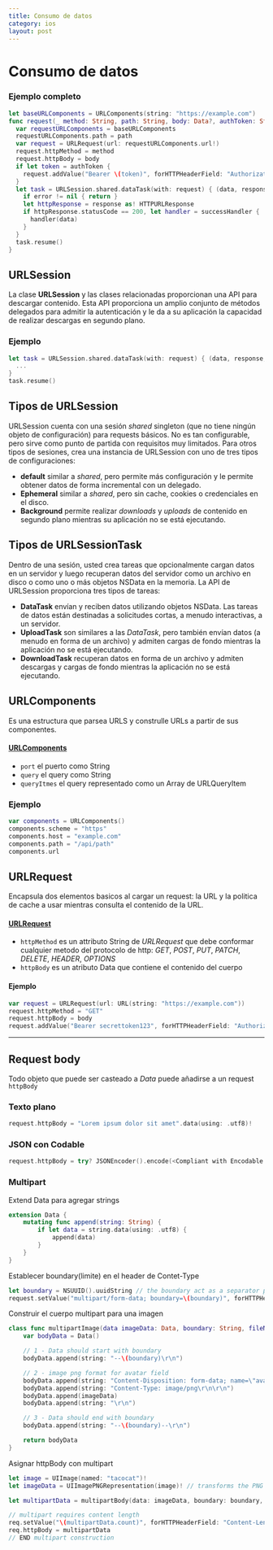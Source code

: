 ```yaml
---
title: Consumo de datos
category: ios
layout: post
---
```


# Consumo de datos

### Ejemplo completo

```swift
let baseURLComponents = URLComponents(string: "https://example.com")
func request(_ method: String, path: String, body: Data?, authToken: String?, successHandler: dataHandler?) {
  var requestURLComponents = baseURLComponents
  requestURLComponents.path = path
  var request = URLRequest(url: requestURLComponents.url!)
  request.httpMethod = method
  request.httpBody = body
  if let token = authToken {
    request.addValue("Bearer \(token)", forHTTPHeaderField: "Authorization")
  }
  let task = URLSession.shared.dataTask(with: request) { (data, response, error) in
    if error != nil { return }
    let httpResponse = response as! HTTPURLResponse
    if httpResponse.statusCode == 200, let handler = successHandler {
      handler(data)
    }
  }
  task.resume()
}
```

## URLSession

La clase **URLSession** y las clases relacionadas proporcionan una API para descargar contenido. Esta API proporciona un amplio conjunto de métodos delegados para admitir la autenticación y le da a su aplicación la capacidad de realizar descargas en segundo plano.

### Ejemplo

```swift
let task = URLSession.shared.dataTask(with: request) { (data, response, error) in
  ...
}
task.resume()
```

## Tipos de URLSession

URLSession cuenta con una sesión *shared* singleton (que no tiene ningún objeto de configuración) para requests básicos.
No es tan configurable, pero sirve como punto de partida con requisitos muy limitados. Para otros tipos de sesiones, crea una instancia de URLSession con uno de tres tipos de configuraciones:
- **default** similar a *shared*, pero permite más configuración y le permite obtener datos de forma incremental con un delegado.
- **Ephemeral** similar a *shared*, pero sin cache, cookies o credenciales en el disco.
- **Background** permite realizar *downloads* y *uploads* de contenido en segundo plano mientras su aplicación no se está ejecutando.

## Tipos de URLSessionTask

Dentro de una sesión, usted crea tareas que opcionalmente cargan datos en un servidor y luego recuperan datos del servidor como un archivo en disco o como uno o más objetos NSData en la memoria. La API de URLSession proporciona tres tipos de tareas:

- **DataTask** envían y reciben datos utilizando objetos NSData. Las tareas de datos están destinadas a solicitudes cortas, a menudo interactivas, a un servidor.
- **UploadTask** son similares a las *DataTask*, pero también envían datos (a menudo en forma de un archivo) y admiten cargas de fondo mientras la aplicación no se está ejecutando.
- **DownloadTask** recuperan datos en forma de un archivo y admiten descargas y cargas de fondo mientras la aplicación no se está ejecutando.

## URLComponents

Es una estructura que parsea URLS y construlle URLs a partir de sus componentes.

#### [URLComponents](https://developer.apple.com/documentation/foundation/urlcomponents)
- `port` el puerto como String
- `query` el query como String
- `queryItmes` el query representado como un Array de URLQueryItem

### Ejemplo
```swift
var components = URLComponents()
components.scheme = "https"
components.host = "example.com"
components.path = "/api/path"
components.url
```

## URLRequest

Encapsula dos elementos basicos al cargar un request: la URL y la politica de cache a usar mientras consulta el contenido de la URL.

#### [URLRequest](https://developer.apple.com/documentation/foundation/urlrequest)

- `httpMethod` es un attributo String de *URLRequest* que debe conformar cualquier metodo del protocolo de http: *GET*, *POST*, *PUT*, *PATCH*, *DELETE*, *HEADER*, *OPTIONS*
- `httpBody` es un atributo Data que contiene el contenido del cuerpo

#### Ejemplo
```swift
var request = URLRequest(url: URL(string: "https://example.com"))
request.httpMethod = "GET"
request.httpBody = body
request.addValue("Bearer secrettoken123", forHTTPHeaderField: "Authorization")
```

---

## Request body

Todo objeto que puede ser casteado a *Data* puede añadirse a un request `httpBody`

### Texto plano
```swift
request.httpBody = "Lorem ipsum dolor sit amet".data(using: .utf8)!
```

### JSON con Codable
```swift
request.httpBody = try? JSONEncoder().encode(<Compliant with Encodable Protocol>)
```

### Multipart

Extend Data para agregar strings
```swift
extension Data {
    mutating func append(string: String) {
        if let data = string.data(using: .utf8) {
            append(data)
        }
    }
}
```

Establecer boundary(limite) en el header de Contet-Type
```swift
let boundary = NSUUID().uuidString // the boundary act as a separator per field
request.setValue("multipart/form-data; boundary=\(boundary)", forHTTPHeaderField: "Content-Type")
```

Construir el cuerpo multipart para una imagen
```swift
class func multipartImage(data imageData: Data, boundary: String, fileName: String) -> Data {
    var bodyData = Data()

    // 1 - Data should start with boundary
    bodyData.append(string: "--\(boundary)\r\n")

    // 2 - image png format for avatar field
    bodyData.append(string: "Content-Disposition: form-data; name=\"avatar\"; filename=\"\(fileName)\"\r\n")
    bodyData.append(string: "Content-Type: image/png\r\n\r\n")
    bodyData.append(imageData)
    bodyData.append(string: "\r\n")

    // 3 - Data should end with boundary
    bodyData.append(string: "--\(boundary)--\r\n")

    return bodyData
}
```

Asignar httpBody con multipart
```swift
let image = UIImage(named: "tacocat")!
let imageData = UIImagePNGRepresentation(image)! // transforms the PNG image into the binary

let multipartData = multipartBody(data: imageData, boundary: boundary, fileName: "tacocat.png")

// multipart requires content length
req.setValue("\(multipartData.count)", forHTTPHeaderField: "Content-Length")
req.httpBody = multipartData
// END multipart construction
```
